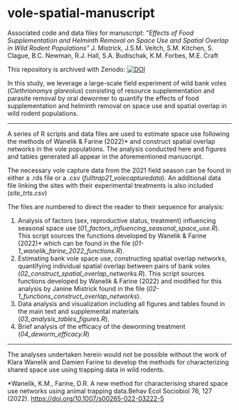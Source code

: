 # vole-spatial-manuscript
Associated code and data files for manuscript: <i>"Effects of Food Supplementation and Helminth Removal on Space Use and Spatial Overlap in Wild Rodent Populations"</i> J. Mistrick, J.S.M. Veitch, S.M. Kitchen, S. Clague, B.C. Newman, R.J. Hall, S.A. Budischak, K.M. Forbes, M.E. Craft

This repository is archived with Zenodo: <a href="https://zenodo.org/doi/10.5281/zenodo.10603001"><img src="https://zenodo.org/badge/580540737.svg" alt="DOI"></a>

In this study, we leverage a large-scale field experiment of wild bank voles (<i>Clethrionomys glareolus</i>) consisting of resource supplementation and parasite removal by oral dewormer to quantify the effects of food supplementation and helminth removal on space use and spatial overlap in wild rodent populations.

---

A series of R scripts and data files are used to estimate space use following the methods of Wanelik & Farine (2022)* and construct spatial overlap networks in the vole populations. The analysis conducted here and figures and tables generated all appear in the aforementioned manuscript.

The necessary vole capture data from the 2021 field season can be found in either a .rds file or a .csv (<i>fulltrap21_volecapturedata</i>). An additional data file linking the sites with their experimental treatments is also included (<i>site_trts.csv</i>)

The files are numbered to direct the reader to their sequence for analysis:
1. Analysis of factors (sex, reproductive status, treatment) influencing seasonal space use (<i>01_factors_influencing_seasonal_space_use.R</i>). This script sources the functions developed by Wanelik & Farine (2022)* which can be found in the file (<i>01-1_wanelik_farine_2022_functions.R</i>).
2. Estimating bank vole space use, constructing spatial overlap networks, quantifying individual spatial overlap between pairs of bank voles (<i>02_construct_spatial_overlap_networks.R</i>). This script sources functions developed by Wanelik & Farine (2022) and modified for this analysis by Janine Mistrick found in the file (<i>02-1_functions_construct_overlap_networks</i>).
3. Data analysis and visualization including all figures and tables found in the main text and supplemental materials (<i>03_analysis_tables_figures.R</i>).
4. Brief analysis of the efficacy of the deworming treatment (<i>04_deworm_efficacy.R</i>)

---

The analyses undertaken herein would not be possible without the work of Klara Wanelik and Damien Farine to develop the methods for characterizing shared space use using trapping data in wild rodents.

*Wanelik, K.M., Farine, D.R. A new method for characterising shared space use networks using animal trapping data.Behav Ecol Sociobiol 76, 127 (2022). https://doi.org/10.1007/s00265-022-03222-5
